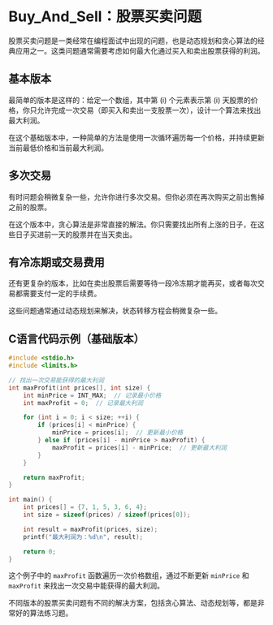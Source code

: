 # Buy_And_Sell：股票买卖问题

股票买卖问题是一类经常在编程面试中出现的问题，也是动态规划和贪心算法的经典应用之一。这类问题通常需要考虑如何最大化通过买入和卖出股票获得的利润。

## 基本版本

最简单的版本是这样的：给定一个数组，其中第 (i) 个元素表示第 (i) 天股票的价格，你只允许完成一次交易（即买入和卖出一支股票一次），设计一个算法来找出最大利润。

在这个基础版本中，一种简单的方法是使用一次循环遍历每一个价格，并持续更新当前最低价格和当前最大利润。

## 多次交易

有时问题会稍微复杂一些，允许你进行多次交易。但你必须在再次购买之前出售掉之前的股票。

在这个版本中，贪心算法是非常直接的解法。你只需要找出所有上涨的日子，在这些日子买进前一天的股票并在当天卖出。

## 有冷冻期或交易费用

还有更复杂的版本，比如在卖出股票后需要等待一段冷冻期才能再买，或者每次交易都需要支付一定的手续费。

这些问题通常通过动态规划来解决，状态转移方程会稍微复杂一些。

## C语言代码示例（基础版本）

```c
#include <stdio.h>
#include <limits.h>

// 找出一次交易能获得的最大利润
int maxProfit(int prices[], int size) {
    int minPrice = INT_MAX;  // 记录最小价格
    int maxProfit = 0;  // 记录最大利润

    for (int i = 0; i < size; ++i) {
        if (prices[i] < minPrice) {
            minPrice = prices[i];  // 更新最小价格
        } else if (prices[i] - minPrice > maxProfit) {
            maxProfit = prices[i] - minPrice;  // 更新最大利润
        }
    }

    return maxProfit;
}

int main() {
    int prices[] = {7, 1, 5, 3, 6, 4};
    int size = sizeof(prices) / sizeof(prices[0]);

    int result = maxProfit(prices, size);
    printf("最大利润为：%d\n", result);

    return 0;
}
```

这个例子中的 `maxProfit` 函数遍历一次价格数组，通过不断更新 `minPrice` 和 `maxProfit` 来找出一次交易中能获得的最大利润。

不同版本的股票买卖问题有不同的解决方案，包括贪心算法、动态规划等，都是非常好的算法练习题。
